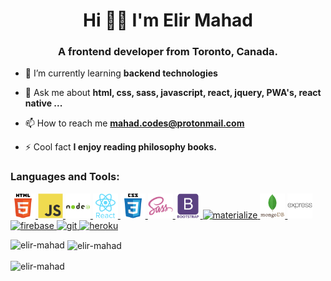 <h1 align="center">Hi 👋🏿  I'm Elir Mahad</h1>

<h3 align="center">A frontend developer from Toronto, Canada.</h3>


<!--
<p align="left">
	<img
		src="https://komarev.com/ghpvc/?username=elir-mahad&label=Profile%20views&color=0e75b6&style=flat"
		alt="elir-mahad"
	/>
</p>
- 🔭 I’m currently working on **some secret projects** 
- 👯 I’m looking to collaborate on **projects that use react for the front-end and mern for the back-end.** 
- 👨‍💻 All of my projects are available at [https://mahad.netlify.app/](https://mahad.netlify.app/) 
- 📝 I regularly write articles on [https://mahad-blog.netlify.app/](https://mahad-blog.netlify.app/) 
- 📄 Know about my experiences [https://mahad.netlify.app/assets/cv_mahad.pdf](https://mahad.netlify.app/assets/cv_mahad.pdf)
<h3 align="left">Connect with me:</h3>
<p align="left">
	<a href="https://linkedin.com/in/mahad mohamood" target="blank"
		><img
			align="center"
			src="https://cdn.jsdelivr.net/npm/simple-icons@3.0.1/icons/linkedin.svg"
			alt="mahad mohamood"
			height="30"
			width="40"
	/></a>
</p>
-->

- 🌱 I’m currently learning **backend technologies**

- 💬 Ask me about **html, css, sass, javascript, react, jquery, PWA's, react native ...** 

- 📫 How to reach me **mahad.codes@protonmail.com** 

- ⚡ Cool fact **I enjoy reading philosophy books.**

<h3 align="left">Languages and Tools:</h3>

<p align="left">
	<a href="https://www.w3.org/html/" target="_blank">
		<img
			src="https://raw.githubusercontent.com/devicons/devicon/master/icons/html5/html5-original-wordmark.svg"
			alt="html5"
			width="40"
			height="40"
		/>
	</a>
	<a
		href="https://developer.mozilla.org/en-US/docs/Web/JavaScript"
		target="_blank"
	>
		<img
			src="https://raw.githubusercontent.com/devicons/devicon/master/icons/javascript/javascript-original.svg"
			alt="javascript"
			width="40"
			height="40"
		/>
	</a>
	<a href="https://nodejs.org" target="_blank">
		<img
			src="https://raw.githubusercontent.com/devicons/devicon/master/icons/nodejs/nodejs-original-wordmark.svg"
			alt="nodejs"
			width="40"
			height="40"
		/>
	</a>
	<a href="https://reactjs.org/" target="_blank">
		<img
			src="https://raw.githubusercontent.com/devicons/devicon/master/icons/react/react-original-wordmark.svg"
			alt="react"
			width="40"
			height="40"
		/>
	</a>
	<a href="https://www.w3schools.com/css/" target="_blank">
		<img
			src="https://raw.githubusercontent.com/devicons/devicon/master/icons/css3/css3-original-wordmark.svg"
			alt="css3"
			width="40"
			height="40"
		/>
	</a>
	<a href="https://sass-lang.com" target="_blank">
		<img
			src="https://raw.githubusercontent.com/devicons/devicon/master/icons/sass/sass-original.svg"
			alt="sass"
			width="40"
			height="40"
		/>
	</a>
	<a href="https://getbootstrap.com" target="_blank">
		<img
			src="https://raw.githubusercontent.com/devicons/devicon/master/icons/bootstrap/bootstrap-plain-wordmark.svg"
			alt="bootstrap"
			width="40"
			height="40"
		/>
	</a>
	<a href="https://materializecss.com/" target="_blank">
		<img
			src="https://raw.githubusercontent.com/prplx/svg-logos/5585531d45d294869c4eaab4d7cf2e9c167710a9/svg/materialize.svg"
			alt="materialize"
			width="40"
			height="40"
		/>
	</a>
	<a href="https://www.mongodb.com/" target="_blank">
		<img
			src="https://raw.githubusercontent.com/devicons/devicon/master/icons/mongodb/mongodb-original-wordmark.svg"
			alt="mongodb"
			width="40"
			height="40"
		/>
	</a>
	<a href="https://expressjs.com" target="_blank">
		<img
			src="https://raw.githubusercontent.com/devicons/devicon/master/icons/express/express-original-wordmark.svg"
			alt="express"
			width="40"
			height="40"
		/>
	</a>
	<a href="https://firebase.google.com/" target="_blank">
		<img
			src="https://www.vectorlogo.zone/logos/firebase/firebase-icon.svg"
			alt="firebase"
			width="40"
			height="40"
		/>
	</a>
	<a href="https://git-scm.com/" target="_blank">
		<img
			src="https://www.vectorlogo.zone/logos/git-scm/git-scm-icon.svg"
			alt="git"
			width="40"
			height="40"
		/>
	</a>
	<a href="https://heroku.com" target="_blank">
		<img
			src="https://www.vectorlogo.zone/logos/heroku/heroku-icon.svg"
			alt="heroku"
			width="40"
			height="40"
		/>
	</a>
</p>

<p>
	<img
		align="left"
		src="https://github-readme-stats.vercel.app/api/top-langs?username=elir-mahad&show_icons=true&locale=en&layout=compact"
		alt="elir-mahad"
	/>
</p>

<p>
	&nbsp;<img
		align="center"
		src="https://github-readme-stats.vercel.app/api?username=elir-mahad&show_icons=true&locale=en"
		alt="elir-mahad"
	/>
</p>

<p>
	<img
		align="center"
		src="https://github-readme-streak-stats.herokuapp.com/?user=elir-mahad&"
		alt="elir-mahad"
	/>
</p>
